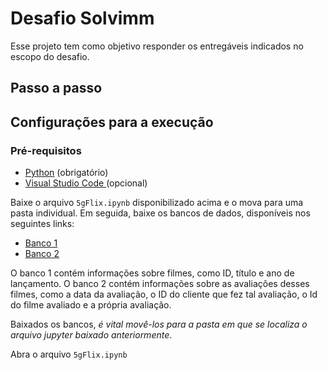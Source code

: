 # Desafio Solvimm

Esse projeto tem como objetivo responder os entregáveis indicados no escopo do desafio.

## Passo a passo

## Configurações para a execução

### Pré-requisitos

<ul>
  <li><a href="https://www.python.org/downloads/">Python</a> (obrigatório)</li>
  <li><a href="https://code.visualstudio.com/download">Visual Studio Code </a> (opcional)</li>
</ul>

Baixe o arquivo `5gFlix.ipynb` disponibilizado acima e o mova para uma pasta individual. 
Em seguida, baixe os bancos de dados, disponíveis nos seguintes links:

<ul>
  <li><a href="https://drive.google.com/file/d/1gLsCjaMrL91ECdThq58cZAzB9tPxG18g/view?usp=sharing">Banco 1</a></li>
  <li><a href="https://drive.google.com/file/d/1C_T1w8fc7Oa8MeTo4LMTEcv90IfEOS-6/view?usp=sharing">Banco 2</a></li>
</ul>

O banco 1 contém informações sobre filmes, como ID, título e ano de lançamento. O banco 2 contém informações sobre as avaliações desses filmes, como a data da avaliação, o ID do cliente que fez tal avaliação, o Id do filme avaliado e a própria avaliação.

Baixados os bancos, *é vital movê-los para a pasta em que se localiza o arquivo jupyter baixado anteriormente*.

Abra o arquivo `5gFlix.ipynb`


